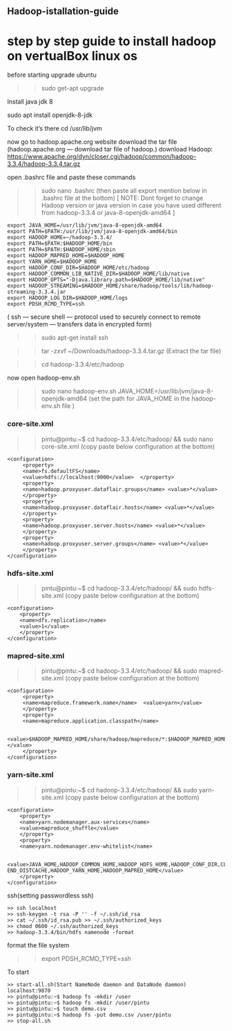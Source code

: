 ## Hadoop-istallation-guide
# step by step guide to install hadoop on vertualBox linux os

before starting upgrade ubuntu
>> sudo get-apt upgrade

Install java jdk 8

sudo apt install openjdk-8-jdk

To check it’s there cd /usr/lib/jvm

now go to hadoop.apache.org website download the tar file
(hadoop.apache.org — download tar file of hadoop.)
download Hadoop: https://www.apache.org/dyn/closer.cgi/hadoop/common/hadoop-3.3.4/hadoop-3.3.4.tar.gz

open .bashrc file and paste these commands
>> sudo nano .bashrc
(then paste all export mention below in .bashrc file at the bottom)
[ NOTE: Dont forget to change Hadoop version or java version in case you have used different from hadoop-3.3.4 or java-8-openjdk-amd64 ]
```
export JAVA_HOME=/usr/lib/jvm/java-8-openjdk-amd64 
export PATH=$PATH:/usr/lib/jvm/java-8-openjdk-amd64/bin 
export HADOOP_HOME=~/hadoop-3.3.4/ 
export PATH=$PATH:$HADOOP_HOME/bin 
export PATH=$PATH:$HADOOP_HOME/sbin 
export HADOOP_MAPRED_HOME=$HADOOP_HOME 
export YARN_HOME=$HADOOP_HOME 
export HADOOP_CONF_DIR=$HADOOP_HOME/etc/hadoop 
export HADOOP_COMMON_LIB_NATIVE_DIR=$HADOOP_HOME/lib/native 
export HADOOP_OPTS="-Djava.library.path=$HADOOP_HOME/lib/native" 
export HADOOP_STREAMING=$HADOOP_HOME/share/hadoop/tools/lib/hadoop-streaming-3.3.4.jar
export HADOOP_LOG_DIR=$HADOOP_HOME/logs 
export PDSH_RCMD_TYPE=ssh
```
( ssh — secure shell — protocol used to securely connect to remote server/system — transfers data in encrypted form)

>> sudo apt-get install ssh



>> tar -zxvf ~/Downloads/hadoop-3.3.4.tar.gz 
(Extract the tar file)


>> cd hadoop-3.3.4/etc/hadoop

now open hadoop-env.sh
>> sudo nano hadoop-env.sh
>> JAVA_HOME=/usr/lib/jvm/java-8-openjdk-amd64 
(set the path for JAVA_HOME in the hadoop-env.sh file )

### core-site.xml
>> pintu@pintu:~$ cd hadoop-3.3.4/etc/hadoop/ && sudo nano core-site.xml
>> (copy paste below configuration at the bottom)
```
<configuration> 
     <property> 
     <name>fs.defaultFS</name> 
     <value>hdfs://localhost:9000</value>  </property> 
     <property> 
     <name>hadoop.proxyuser.dataflair.groups</name> <value>*</value> 
     </property> 
     <property> 
     <name>hadoop.proxyuser.dataflair.hosts</name> <value>*</value> 
     </property> 
     <property> 
     <name>hadoop.proxyuser.server.hosts</name> <value>*</value> 
     </property> 
     <property> 
     <name>hadoop.proxyuser.server.groups</name> <value>*</value> 
     </property> 
</configuration>
```
### hdfs-site.xml
>> pintu@pintu:~$ cd hadoop-3.3.4/etc/hadoop/ && sudo hdfs-site.xml
>> (copy paste below configuration at the bottom)
```
<configuration> 
    <property> 
    <name>dfs.replication</name> 
    <value>1</value> 
    </property> 
</configuration>
```
### mapred-site.xml
>> pintu@pintu:~$ cd hadoop-3.3.4/etc/hadoop/ && sudo mapred-site.xml
>> (copy paste below configuration at the bottom)
```
<configuration> 
     <property> 
     <name>mapreduce.framework.name</name>  <value>yarn</value> 
     </property> 
     <property>
     <name>mapreduce.application.classpath</name> 

    <value>$HADOOP_MAPRED_HOME/share/hadoop/mapreduce/*:$HADOOP_MAPRED_HOME/share/hadoop/mapreduce/lib/*</value> 
     </property> 
</configuration>
```
### yarn-site.xml
>> pintu@pintu:~$ cd hadoop-3.3.4/etc/hadoop/ && sudo yarn-site.xml
>> (copy paste below configuration at the bottom)
```
<configuration> 
    <property> 
    <name>yarn.nodemanager.aux-services</name> 
    <value>mapreduce_shuffle</value> 
    </property> 
    <property> 
    <name>yarn.nodemanager.env-whitelist</name> 

   <value>JAVA_HOME,HADOOP_COMMON_HOME,HADOOP_HDFS_HOME,HADOOP_CONF_DIR,CLASSPATH_PREP END_DISTCACHE,HADOOP_YARN_HOME,HADOOP_MAPRED_HOME</value> 
    </property> 
</configuration>
```
ssh(setting passwordless ssh)
```
>> ssh localhost 
>> ssh-keygen -t rsa -P '' -f ~/.ssh/id_rsa 
>> cat ~/.ssh/id_rsa.pub >> ~/.ssh/authorized_keys 
>> chmod 0600 ~/.ssh/authorized_keys 
>> hadoop-3.3.4/bin/hdfs namenode -format
```
format the file system

>> export PDSH_RCMD_TYPE=ssh

To start
```
>> start-all.sh(Start NameNode daemon and DataNode daemon) 
localhost:9870
>> pintu@pintu:~$ hadoop fs -mkdir /user
>> pintu@pintu:~$ hadoop fs -mkdir /user/pintu
>> pintu@pintu:~$ touch demo.csv
>> pintu@pintu:~$ hadoop fs -put demo.csv /user/pintu
>> stop-all.sh
```
